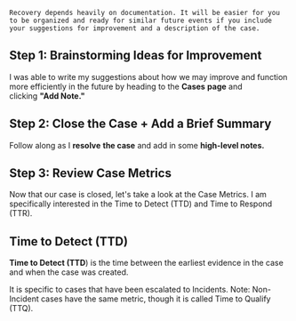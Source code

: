 
```
Recovery depends heavily on documentation. It will be easier for you to be organized and ready for similar future events if you include your suggestions for improvement and a description of the case.
```



## **Step 1: Brainstorming Ideas for Improvement**

I was able to write my suggestions about how we may improve and function more efficiently in the future by heading to the **Cases** **page** and clicking **"Add Note."**


## Step 2: Close the Case + Add a Brief Summary

Follow along as I **resolve** **the case** and add in some **high-level notes.**


## **Step 3: Review Case Metrics**

Now that our case is closed, let's take a look at the Case Metrics. I am specifically interested in the Time to Detect (TTD) and Time to Respond (TTR).



## Time to Detect (TTD)

**Time to Detect (TTD**) is the time between the earliest evidence in the case and when the case was created.  
  
It is specific to cases that have been escalated to Incidents.
Note: Non-Incident cases have the same metric, though it is called Time to Qualify (TTQ).



